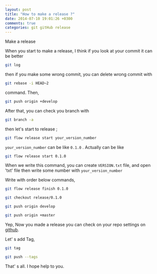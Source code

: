 ```yaml
---
layout: post
title: "How to make a release ?"
date: 2014-07-10 19:01:26 +0300
comments: true
categories: git gitHub release
---
```


Make a release

When you start to make a release, I think if you look at your commit it can be better

```bash
git log
```
then if you make some wrong commit, you can delete wrong commit with

```bash
git rebase -i HEAD~2
```
command.
Then,

```bash
git push origin +develop
```

After that, you can check you branch with

```bash
git branch -a
```
then let's start to release ;

```bash
git flow release start your_version_number
```
`your_version_number` can be like `0.1.0` . Actually can be like

```bash
git flow release start 0.1.0
```
When we write this command, you can create `VERSION.txt` file, and open 'txt' file
then write some number with `your_version_number`

Write with order below commands,

```bash
git flow release finish 0.1.0
```

```bash
git checkout release/0.1.0
```

```bash
git push origin develop
```

```bash
git push origin +master
```

Yep, Now you made a release you can check on your repo settings on [github](https://github.com/).

Let' s add Tag,

```bash
git tag
```
```bash
git push --tags
```

That' s all.
I hope help to you.
